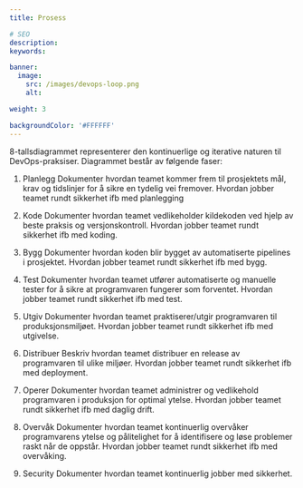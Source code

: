 ```yaml
---
title: Prosess

# SEO
description:
keywords:

banner:
  image:
    src: /images/devops-loop.png
    alt:

weight: 3

backgroundColor: '#FFFFFF'
---
```


8-tallsdiagrammet representerer den kontinuerlige og iterative naturen til DevOps-praksiser. Diagrammet består av følgende faser:

1.	Planlegg
Dokumenter hvordan teamet kommer frem til prosjektets mål, krav og tidslinjer for å sikre en tydelig vei fremover. Hvordan jobber teamet rundt sikkerhet ifb med planlegging
2.	Kode
Dokumenter hvordan teamet vedlikeholder kildekoden ved hjelp av beste praksis og versjonskontroll. Hvordan jobber teamet rundt sikkerhet ifb med koding.

3.	Bygg
Dokumenter hvordan koden blir bygget av automatiserte pipelines i prosjektet. Hvordan jobber teamet rundt sikkerhet ifb med bygg.

4.	Test
Dokumenter hvordan teamet utfører automatiserte og manuelle tester for å sikre at programvaren fungerer som forventet. Hvordan jobber teamet rundt sikkerhet ifb med test.

5.	Utgiv
Dokumenter hvordan teamet praktiserer/utgir programvaren til produksjonsmiljøet. Hvordan jobber teamet rundt sikkerhet ifb med utgivelse.

6.	Distribuer
Beskriv hvordan teamet distribuer en release av programvaren til ulike miljøer. Hvordan jobber teamet rundt sikkerhet ifb med deployment.

7.	Operer
Dokumenter hvordan teamet administrer og vedlikehold programvaren i produksjon for optimal ytelse. Hvordan jobber teamet rundt sikkerhet ifb med daglig drift. 

8.	Overvåk
Dokumenter hvordan teamet kontinuerlig overvåker programvarens ytelse og pålitelighet for å identifisere og løse problemer raskt når de oppstår. Hvordan jobber teamet rundt sikkerhet ifb med overvåking.

9. Security
Dokumenter hvordan teamet kontinuerlig jobber med sikkerhet.
